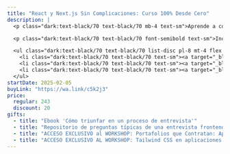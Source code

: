 ```yaml
---
title: "React y Next.js Sin Complicaciones: Curso 100% Desde Cero"
description: |
  <p class="dark:text-black/70 text-black/70 mb-4 text-sm">Aprende a construir aplicaciones modernas con React y Next.js desde cero, sin complicaciones ni términos técnicos confusos.</p>

  <p class="dark:text-black/70 text-black/70 font-semibold text-sm">Incluye:</p>

  <ul class="dark:text-black/70 text-black/70 list-disc pl-8 mt-4 flex flex-col gap-2">
    <li class="dark:text-black/70 text-black/70 text-sm"><a target="_blank" class="underline underline-offset-4" href="/cursos/javascript">Curso de Javascript para React</a></li>
    <li class="dark:text-black/70 text-black/70 text-sm"><a target="_blank" class="underline underline-offset-4" href="/cursos/react">Curso de cero a React</a></li>
    <li class="dark:text-black/70 text-black/70 text-sm"><a target="_blank" class="underline underline-offset-4" href="/cursos/nextjs">Curso de Next JS desde cero</a></li>
  </ul>
startDate: 2025-02-05
buyLink: "https://wa.link/c5k2j3"
price:
  regular: 243
  discount: 20
gifts:
  - title: "Ebook 'Cómo triunfar en un proceso de entrevista'"
  - title: "Repositorio de preguntas típicas de una entrevista frontend"
  - title: "ACCESO EXCLUSIVO al WORKSHOP: Portafolios que Contratan: Aprende a Destacar como Dev"
  - title: "ACCESO EXCLUSIVO AL WORKSHOP: Tailwind CSS en aplicaciones web modernas"
---
```

